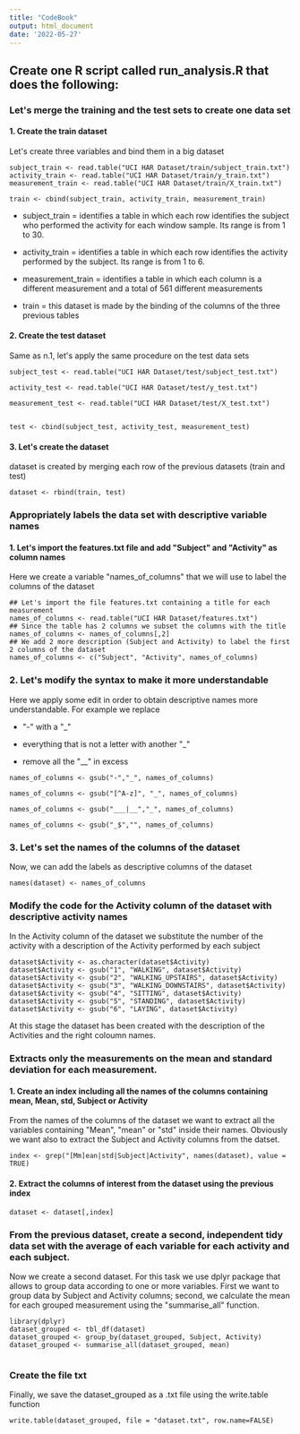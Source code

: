 ```yaml
---
title: "CodeBook"
output: html_document
date: '2022-05-27'
---
```



## Create one R script called run_analysis.R that does the following:

### Let's merge the training and the test sets to create one data set

#### 1. Create the train dataset

Let's create three variables and bind them in a big dataset

```{r}
subject_train <- read.table("UCI HAR Dataset/train/subject_train.txt")
activity_train <- read.table("UCI HAR Dataset/train/y_train.txt")
measurement_train <- read.table("UCI HAR Dataset/train/X_train.txt")
                
train <- cbind(subject_train, activity_train, measurement_train)
```

-   subject_train = identifies a table in which each row identifies the subject who performed the activity for each window sample. Its range is from 1 to 30.

-   activity_train = identifies a table in which each row identifies the activity performed by the subject. Its range is from 1 to 6.

-   measurement_train = identifies a table in which each column is a different measurement and a total of 561 different measurements

-   train = this dataset is made by the binding of the columns of the three previous tables

#### 2. Create the test dataset

Same as n.1, let's apply the same procedure on the test data sets

```{r}
subject_test <- read.table("UCI HAR Dataset/test/subject_test.txt")

activity_test <- read.table("UCI HAR Dataset/test/y_test.txt")

measurement_test <- read.table("UCI HAR Dataset/test/X_test.txt")


test <- cbind(subject_test, activity_test, measurement_test)

```

#### 3. Let's create the dataset

dataset is created by merging each row of the previous datasets (train and test)

```{r}
dataset <- rbind(train, test)

```

### Appropriately labels the data set with descriptive variable names

#### 1. Let's import the features.txt file and add "Subject" and "Activity" as column names

Here we create a variable "names_of_columns" that we will use to label the columns of the dataset

```{r}
## Let's import the file features.txt containing a title for each measurement
names_of_columns <- read.table("UCI HAR Dataset/features.txt")
## Since the table has 2 columns we subset the columns with the title
names_of_columns <- names_of_columns[,2]
## We add 2 more description (Subject and Activity) to label the first 2 columns of the dataset
names_of_columns <- c("Subject", "Activity", names_of_columns)

```

### 2. Let's modify the syntax to make it more understandable

Here we apply some edit in order to obtain descriptive names more understandable. For example we replace

-   "-" with a "\_"

-   everything that is not a letter with another "\_"

-   remove all the "\_\_" in excess

```{r}
names_of_columns <- gsub("-","_", names_of_columns)

names_of_columns <- gsub("[^A-z]", "_", names_of_columns)

names_of_columns <- gsub("___|__","_", names_of_columns)

names_of_columns <- gsub("_$","", names_of_columns)

```

### 3. Let's set the names of the columns of the dataset

Now, we can add the labels as descriptive columns of the dataset

```{r}
names(dataset) <- names_of_columns

```

### Modify the code for the Activity column of the dataset with descriptive activity names

In the Activity column of the dataset we substitute the number of the activity with a description of the Activity performed by each subject

```{r}
dataset$Activity <- as.character(dataset$Activity)
dataset$Activity <- gsub("1", "WALKING", dataset$Activity)
dataset$Activity <- gsub("2", "WALKING_UPSTAIRS", dataset$Activity)
dataset$Activity <- gsub("3", "WALKING_DOWNSTAIRS", dataset$Activity)
dataset$Activity <- gsub("4", "SITTING", dataset$Activity)
dataset$Activity <- gsub("5", "STANDING", dataset$Activity)
dataset$Activity <- gsub("6", "LAYING", dataset$Activity)

```

At this stage the dataset has been created with the description of the Activities and the right coloumn names.

### Extracts only the measurements on the mean and standard deviation for each measurement.

#### 1. Create an index including all the names of the columns containing mean, Mean, std, Subject or Activity

From the names of the columns of the dataset we want to extract all the variables containing "Mean", "mean" or "std" inside their names. Obviously we want also to extract the Subject and Activity columns from the datset.

```{r}
index <- grep("[Mm]ean|std|Subject|Activity", names(dataset), value = TRUE)

```

#### 2. Extract the columns of interest from the dataset using the previous index

```{r}
dataset <- dataset[,index]

```

### From the previous dataset, create a second, independent tidy data set with the average of each variable for each activity and each subject.

Now we create a second dataset. For this task we use dplyr package that allows to group data according to one or more variables. First we want to group data by Subject and Activity columns; second, we calculate the mean for each grouped measurement using the "summarise_all" function.

```{r}
library(dplyr)
dataset_grouped <- tbl_df(dataset)
dataset_grouped <- group_by(dataset_grouped, Subject, Activity)
dataset_grouped <- summarise_all(dataset_grouped, mean)
                
```

### Create the file txt

Finally, we save the dataset_grouped as a .txt file using the write.table function

```{r}
write.table(dataset_grouped, file = "dataset.txt", row.name=FALSE)

```
